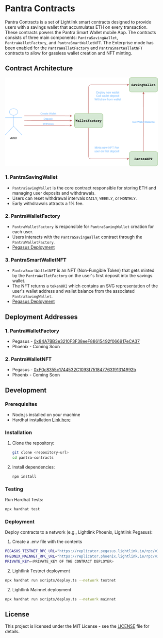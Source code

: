 # Pantra Contracts

Pantra Contracts is a set of Lightlink smart contracts designed to provide users with a savings wallet that accumulates ETH on every transaction. These contracts powers the Pantra Smart Wallet mobile App. The contracts consists of three main components: `PantraSavingWallet`, `PantraWalletFactory`, and `PantraSmartWalletNFT`. The Enterprise mode has been enabled for the `PantraWalletFactory` and `PantraSmartWalletNFT` contracts to allow for gassless wallet creation and NFT minting.

## Contract Architecture

![Pantra Contracts Architecture](contracts.png)

### 1. PantraSavingWallet

* `PantraSavingWallet` is the core contract responsible for storing ETH and managing user deposits and withdrawals.
* Users can reset withdrawal intervals `DAILY`, `WEEKLY`, or `MONTHLY`.
* Early withdrawals attracts a 1% fee.

### 2. PantraWalletFactory

- `PantraWalletFactory` is responsible for `PantraSavingWallet` creation for each user.
- Users interacts with the `PantraSavingWallet` contract through the `PantraWalletFactory`.
- [Pegasus Deployment](https://pegasus.lightlink.io/address/0x84A7BB3e3210F3F38eeF88615492f066917eCA37)

### 3. PantraSmartWalletNFT

- `PantraSmartWalletNFT` is an NFT (Non-Fungible Token) that gets minted by the `PantraWalletFactory` on the user's first deposit into the savings wallet.
- The NFT returns a `tokenURI` which contains an SVG representation of the user's wallet address and wallet balance from the associated `PantraSavingWallet`.
- [Pegasus Deployment](https://pegasus.lightlink.io/address/0xF0c8355c1744532C1093f751847763191314992b)

## Deployment Addresses

### 1. PantraWalletFactory
   * Pegasus - [0x84A7BB3e3210F3F38eeF88615492f066917eCA37](https://pegasus.lightlink.io/address/0x84A7BB3e3210F3F38eeF88615492f066917eCA37)
   * Phoenix - Coming Soon

### 2. PantraWalletNFT
   * Pegasus - [0xF0c8355c1744532C1093f751847763191314992b](https://pegasus.lightlink.io/address/0xF0c8355c1744532C1093f751847763191314992b)
   * Phoenix - Coming Soon

## Development

### Prerequisites

- Node.js installed on your machine
- Hardhat installation [Link here](https://hardhat.org/hardhat-runner/docs/getting-started#installation)

### Installation

1. Clone the repository:

   ```bash
   git clone <repository-url>
   cd pantra-contracts
   ```

2. Install dependencies:

   ```bash
   npm install
   ```

### Testing

Run Hardhat Tests:

```bash
npx hardhat test
```

### Deployment

Deploy contracts to a network (e.g., Lightlink Phoenix, Lightlink Pegasus):
1. Create a .env file with the contents
```bash
PEGASUS_TESTNET_RPC_URL="https://replicator.pegasus.lightlink.io/rpc/v1"
PHEONIX_MAINNET_RPC_URL="https://replicator.phoenix.lightlink.io/rpc/v1"
PRIVATE_KEY=<PRIVATE_KEY OF THE CONTRACT DEPLOYER>
```
2. Lightlink Testnet deployment
```bash
npx hardhat run scripts/deploy.ts --network testnet
```

2. Lightlink Mainnet deployment
```bash
npx hardhat run scripts/deploy.ts --network mainnet
```

## License

This project is licensed under the MIT License - see the [LICENSE](LICENSE) file for details.
